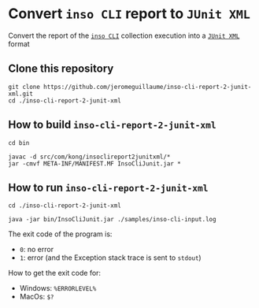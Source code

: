 # Convert `inso CLI` report to `JUnit XML`
Convert the report of the [`inso CLI`](https://github.com/Kong/insomnia/tree/develop/packages/insomnia-inso) collection execution into a [`JUnit XML`](https://github.com/testmoapp/junitxml) format

## Clone this repository
```shell
git clone https://github.com/jeromeguillaume/inso-cli-report-2-junit-xml.git
cd ./inso-cli-report-2-junit-xml
```

## How to build `inso-cli-report-2-junit-xml`
```shell
cd bin
```
```shell
javac -d src/com/kong/insoclireport2junitxml/*
jar -cmvf META-INF/MANIFEST.MF InsoCliJunit.jar *
```

## How to run `inso-cli-report-2-junit-xml`
```shell
cd ./inso-cli-report-2-junit-xml
```
```shell
java -jar bin/InsoCliJunit.jar ./samples/inso-cli-input.log
```
The exit code of the program is:
- `0`: no error
- `1`: error (and the Exception stack trace is sent to `stdout`)

How to get the exit code for:
- Windows: `%ERRORLEVEL%`
- MacOs: `$?`